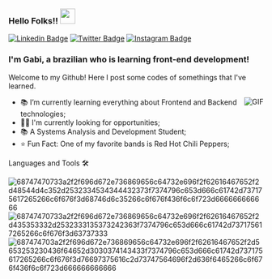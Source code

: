 ### Hello Folks!! <img src="https://raw.githubusercontent.com/iampavangandhi/iampavangandhi/master/gifs/Hi.gif" width="30px"></h2>
[![Linkedin Badge](https://img.shields.io/badge/-LinkedIn-blue?style=flat-square&logo=Linkedin&logoColor=white&link=https://www.linkedin.com/in/anathaynafranca/)](https://www.linkedin.com/in/gabrieliribeiro/)
[![Twitter Badge](https://img.shields.io/badge/-Twitter-1ca0f1?style=flat-square&labelColor=1ca0f1&logo=twitter&logoColor=white&link=https://twitter.com/anadehavaiana)](https:https://twitter.com/_ribeiro_gabis)
[![Instagram Badge](https://img.shields.io/badge/-Instagram-c039a6?style=flat-square&labelColor=c039a6&logo=instagram&logoColor=white&link=https://instagram.com/anadehavaiana)](https://www.instagram.com/ribeiro_gabis_/)

### I'm Gabi, a brazilian who is learning front-end development!
Welcome to my Github! Here I post some codes of somethings that I've learned.
<br />

<img align="right" alt="GIF" src="https://media.giphy.com/media/MC6eSuC3yypCU/giphy.gif" />

 - 📚 I’m currently learning everything about Frontend and Backend technologies;
 - 👨‍💻 I'm currently looking for opportunities;
 - 📚 A Systems Analysis and Development Student;
 - ⭐ Fun Fact: One of my favorite bands is Red Hot Chili Peppers;

 Languages and Tools 🛠
 
![68747470733a2f2f696d672e736869656c64732e696f2f62616467652f2d48544d4c352d2532334534344432373f7374796c653d666c61742d737175617265266c6f676f3d68746d6c35266c6f676f436f6c6f723d666666666666](https://user-images.githubusercontent.com/97065013/155859985-2db1a990-955b-4d5b-a9f4-c333056614f2.svg)
![68747470733a2f2f696d672e736869656c64732e696f2f62616467652f2d435353332d2532333135373242363f7374796c653d666c61742d737175617265266c6f676f3d63737333](https://user-images.githubusercontent.com/97065013/155859999-c11889f4-93fb-4652-85f7-df7311bbe3e6.svg)
![687474703a2f2f696d672e736869656c64732e696f2f62616467652f2d5653253230436f64652d3030374143433f7374796c653d666c61742d737175617265266c6f676f3d76697375616c2d73747564696f2d636f6465266c6f676f436f6c6f723d666666666666](https://user-images.githubusercontent.com/97065013/155860006-c72ad124-382e-4aea-a204-5ee684e01dcf.svg)

